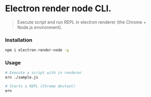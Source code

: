 Electron render node CLI.
========================

> Execute script and run REPL in electron renderer (the Chrome + Node.js environment).

### Installation
```sh
npm i electron-render-node -g
```

### Usage
```sh
# Execute a script with in renderer
ern ./sample.js

# Starts a REPL (Chrome devtool)
ern
```

